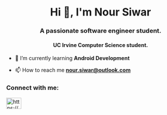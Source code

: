 <h1 align="center">Hi 👋, I'm Nour Siwar</h1>
<h3 align="center">A passionate software engineer student.</h3>
<h4 align="center">UC Irvine Computer Science student.</h4>

- 🌱 I’m currently learning **Android Development** 

- 📫 How to reach me **nour.siwar@outlook.com**

<h3 align="left">Connect with me:</h3>
<p align="left">
<a href="https://linkedin.com/in/https://www.linkedin.com/in/nour-siwar/" target="blank"><img align="center" src="https://raw.githubusercontent.com/rahuldkjain/github-profile-readme-generator/master/src/images/icons/Social/linked-in-alt.svg" alt="https://www.linkedin.com/in/nour-siwar/" height="30" width="40" /></a>
</p>

